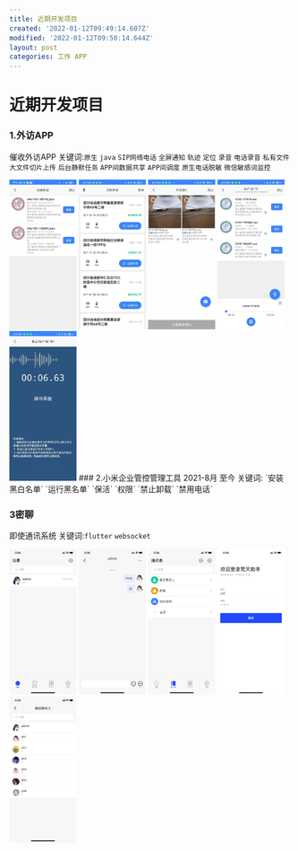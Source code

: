 ```yaml
---
title: 近期开发项目
created: '2022-01-12T09:49:14.607Z'
modified: '2022-01-12T09:50:14.644Z'
layout: post
categories: 工作 APP
---
```


# 近期开发项目


### 1.外访APP
催收外访APP
关键词:`原生` `java` `SIP网络电话` `全屏通知` `轨迹` `定位` `录音` `电话录音`  `私有文件`
`大文件切片上传` `后台静默任务` `APP间数据共享` `APP间调度` `原生电话脱敏` `微信敏感词监控`

[comment]: <> (![image tooltip here]&#40;/images/1.jpg&#41;)

<img src="/images/app/waifang/1.jpg" alt="" width="120" />
<img src="/images/app/waifang/2.jpg" alt="" width="120" />
<img src="/images/app/waifang/3.jpg" alt="" width="120" />
<img src="/images/app/waifang/4.jpg" alt="" width="120" />
<img src="/images/app/waifang/5.jpg" alt="" width="120" />
### 2.小米企业管控管理工具
2021-8月 至今
关键词: `安装黑白名单`  `运行黑名单` `保活`  `权限`  `禁止卸载` `禁用电话`

### 3密聊
即使通讯系统
关键词:`flutter` `websocket`

<img src="/images/app/miliao/1.jpg" alt="" width="120" />
<img src="/images/app/miliao/2.jpg" alt="" width="120" />
<img src="/images/app/miliao/3.jpg" alt="" width="120" />
<img src="/images/app/miliao/4.jpg" alt="" width="120" />
<img src="/images/app/miliao/5.jpg" alt="" width="120" />




